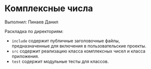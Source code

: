 ﻿# Комплексные числа

Выполнил: Пинаев Данил

Раскладка по директориям:

  - `include` содержит публичные заголовочные файлы, предназначенные для
    включения в пользовательские проекты.
  - `src` содержит реализацию класса комплексных чисел и класса приложения.
  - `test` содержит модульные тесты для классов.

<!-- - `docs` содержит документацию на класс. -->
